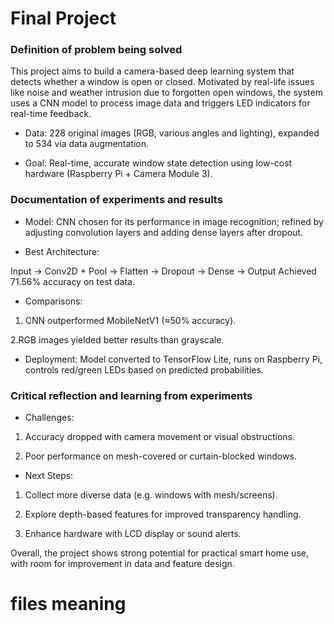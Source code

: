 # Final Project



### Definition of problem being solved 
This project aims to build a camera-based deep learning system that detects whether a window is open or closed. Motivated by real-life issues like noise and weather intrusion due to forgotten open windows, the system uses a CNN model to process image data and triggers LED indicators for real-time feedback.

 - Data: 228 original images (RGB, various angles and lighting), expanded to 534 via data augmentation.

 - Goal: Real-time, accurate window state detection using low-cost hardware (Raspberry Pi + Camera Module 3).

### Documentation of experiments and results 
 - Model: CNN chosen for its performance in image recognition; refined by adjusting convolution layers and adding dense layers after dropout.

 - Best Architecture:
   
Input → Conv2D + Pool → Flatten → Dropout → Dense → Output
Achieved 71.56% accuracy on test data.

 - Comparisons:

1. CNN outperformed MobileNetV1 (≈50% accuracy).

2.RGB images yielded better results than grayscale.

 - Deployment: Model converted to TensorFlow Lite, runs on Raspberry Pi, controls red/green LEDs based on predicted probabilities.

### Critical reflection and learning from experiments 


 - Challenges:

1. Accuracy dropped with camera movement or visual obstructions.

2. Poor performance on mesh-covered or curtain-blocked windows.

 - Next Steps:

1. Collect more diverse data (e.g. windows with mesh/screens).

2. Explore depth-based features for improved transparency handling.

3. Enhance hardware with LCD display or sound alerts.

Overall, the project shows strong potential for practical smart home use, with room for improvement in data and feature design.

# files meaning

